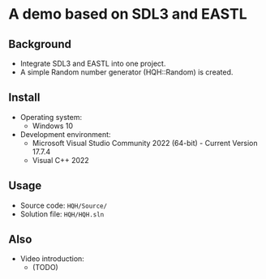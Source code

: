 # A demo based on SDL3 and EASTL

## Background
- Integrate SDL3 and EASTL into one project.
- A simple Random number generator (HQH::Random) is created.

## Install
- Operating system:
    - Windows 10
- Development environment:
    - Microsoft Visual Studio Community 2022 (64-bit) - Current Version 17.7.4
    - Visual C++ 2022

## Usage
- Source code: `HQH/Source/`
- Solution file: `HQH/HQH.sln`

## Also
- Video introduction:
    - (TODO)
